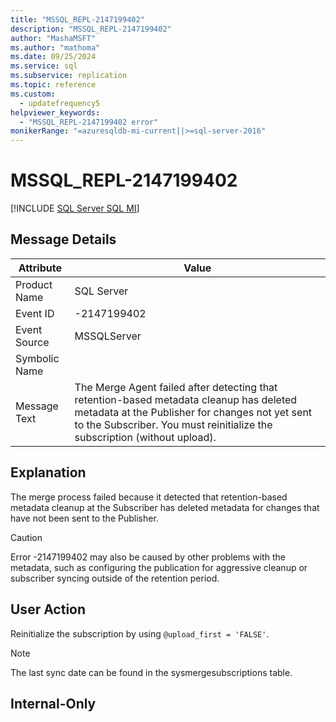 ```yaml
---
title: "MSSQL_REPL-2147199402"
description: "MSSQL_REPL-2147199402"
author: "MashaMSFT"
ms.author: "mathoma"
ms.date: 09/25/2024
ms.service: sql
ms.subservice: replication
ms.topic: reference
ms.custom:
  - updatefrequency5
helpviewer_keywords:
  - "MSSQL_REPL-2147199402 error"
monikerRange: "=azuresqldb-mi-current||>=sql-server-2016"
---
```

# MSSQL_REPL-2147199402
[!INCLUDE [SQL Server SQL MI](../../includes/applies-to-version/sql-asdbmi.md)]
    
## Message Details  
  
|Attribute|Value|  
|-|-|  
|Product Name|SQL Server|  
|Event ID|-2147199402|  
|Event Source|MSSQLServer|  
|Symbolic Name||  
|Message Text|The Merge Agent failed after detecting that retention-based metadata cleanup has deleted metadata at the Publisher for changes not yet sent to the Subscriber. You must reinitialize the subscription (without upload).|  
  
## Explanation  
 The merge process failed because it detected that retention-based metadata cleanup at the Subscriber has deleted metadata for changes that have not been sent to the Publisher.  
  
> [!CAUTION]  
>  Error -2147199402 may also be caused by other problems with the metadata, such as configuring the publication for aggressive cleanup or subscriber syncing outside of the retention period.  
  
## User Action  
 Reinitialize the subscription by using `@upload_first = 'FALSE'`.  
  
> [!NOTE]  
>  The last sync date can be found in the sysmergesubscriptions table.  
  
## Internal-Only  
  
